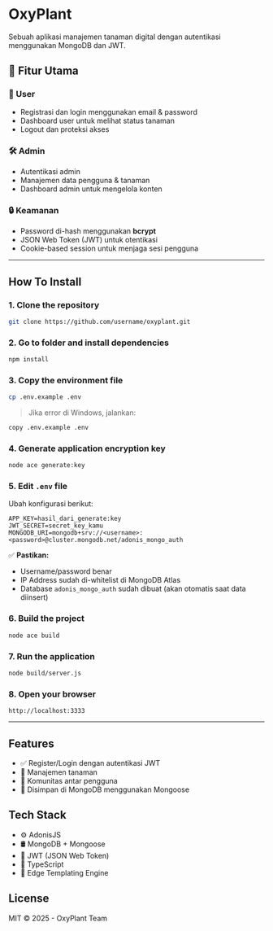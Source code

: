 
# OxyPlant

Sebuah aplikasi manajemen tanaman digital dengan autentikasi menggunakan MongoDB dan JWT.

## 🚀 Fitur Utama

### 👤 User
- Registrasi dan login menggunakan email & password
- Dashboard user untuk melihat status tanaman
- Logout dan proteksi akses

### 🛠️ Admin
- Autentikasi admin
- Manajemen data pengguna & tanaman
- Dashboard admin untuk mengelola konten

### 🔒 Keamanan
- Password di-hash menggunakan **bcrypt**
- JSON Web Token (JWT) untuk otentikasi
- Cookie-based session untuk menjaga sesi pengguna

---

## How To Install

### 1. Clone the repository

```bash
git clone https://github.com/username/oxyplant.git
```

### 2. Go to folder and install dependencies

```bash
npm install
```

### 3. Copy the environment file

```bash
cp .env.example .env
```

> Jika error di Windows, jalankan:

```bash
copy .env.example .env
```

### 4. Generate application encryption key

```bash
node ace generate:key
```

### 5. Edit `.env` file

Ubah konfigurasi berikut:

```env
APP_KEY=hasil_dari_generate:key
JWT_SECRET=secret_key_kamu
MONGODB_URI=mongodb+srv://<username>:<password>@cluster.mongodb.net/adonis_mongo_auth
```

✅ **Pastikan:**

- Username/password benar  
- IP Address sudah di-whitelist di MongoDB Atlas  
- Database `adonis_mongo_auth` sudah dibuat (akan otomatis saat data diinsert)  

### 6. Build the project

```bash
node ace build
```

### 7. Run the application

```bash
node build/server.js
```

### 8. Open your browser

```
http://localhost:3333
```

---

## Features

- ✅ Register/Login dengan autentikasi JWT
- 🌱 Manajemen tanaman
- 👥 Komunitas antar pengguna
- 💾 Disimpan di MongoDB menggunakan Mongoose

## Tech Stack

- ⚙️ AdonisJS
- 🛢️ MongoDB + Mongoose
- 🔐 JWT (JSON Web Token)
- 🧠 TypeScript
- 🧩 Edge Templating Engine

## License

MIT © 2025 - OxyPlant Team
